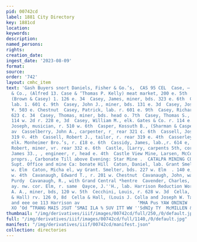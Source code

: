 ```yaml
---
pid: 00742cd
label: 1881 City Directory
key: 1881cd
location: 
keywords: 
description: 
named_persons: 
rights: 
creation_date: 
ingest_date: '2023-08-09'
format: 
source: 
order: '742'
layout: cmhc_item
text: 'Gash Buyers snort Daniels, Fisher & Go.’s,  CAS 95 CEL  Case, — r. 318 e. 11th  Case
  & Co., (Alfred 13. Case & ‘Thomas P. Kelly) meat market, 200 e. 5th  Casey, E. T.,
  (Brown & Casey) 1. 126 e. 34  Casey, James, miner, bds. 323 e. 6th  Casey, James,
  lab. 1. 601 ¢. 9th  Casey, John J., miner, bds. 131 e. 3d  Casey, Joseph, miner,
  ¥. 503 e. Chestnut  Casey, Patrick, lab. r. 601 e. 9th  Casey, Richard, miner, r.
  623 ¢. 34  Casey, Thomas, miner, bds. head o. 7th  Casey, Thomas S., lunch stand
  114 w. 2d r. 228 e, 3d  Casey, William M., elk. Gates & Co. r. 114 e. 3d  Caspari,
  Joseph, musician, r. 510 w. 6th  Casper, Kossuth B., (Sharman & Casper) r. 517 Iarrison
  av  Casselberry, John A., carpenter, r_ rear 321 ¢. 6th  Cassell, Joseph, r. rear
  319 ©. 4th  Cassell, Robert J., tailor, r. rear 319 e. 4th  Casserley, John Ii.,
  elk. Monheimer Bro.’s, r. £18 e. 6th  Cassidy, James, lab.,r. 614 e, 4th  Cassidy,
  Robert, miner, vr. rear 332 e. 6th  Castle, [Larry, carpents 5th, cor. Maple  Castles,
  James 33., , engineer, r, head e. 4th  Castle View Mine, Larsen, McComb & Daily,
  proprs., Carbonate Till above Evening: Star Mine .  CATALPA MINING CO., C. L. Hill,
  Supt. Office and mine Ca: bonate Hill  Caton, Daniel, lab. Grant Smelter, bds. 227
  w. Elm  Caton, Micha el, wy Grant. Smelter, bds. 227 w. Elm  . 140 e, 2d  rear 116
  w. 4th  Cavanaugh, Edward T., r. 201 w. Chestnut  Cavanaugh, John, waiter J, 8.
  Purdy  Cavanaugh, R., with Grand Central *hentre  Cavender, Charles, lawyer, Harrison
  ay. nw. cor. Elm, r. same  Qayce, J.''H., lab. Harrison Reduction Works  Caylor,
  A. A., miner, bds, 120 w. 5th  Cecchini, Louis, r. 628 w. 3d  Cella, Louis J., ace
  & Hall) rv. 126 0, 8d  Cella & Hall, (Louis J. Colla and Joseph W. Tall) fruits
  and eee oe 113 Harrison av                      ‘MHA Pus YAW ONINIW                        SORE
  XO ‘Od “TRANG MAIS JSUT ‘SMAI ILA % SUV ITT WW ''SdNIy TY  McMILLEN & GO., 7° 3e8z.sser.c8.Zen7™> '
thumbnail: "/img/derivatives/iiif/images/00742cd/full/250,/0/default.jpg"
full: "/img/derivatives/iiif/images/00742cd/full/1140,/0/default.jpg"
manifest: "/img/derivatives/iiif/00742cd/manifest.json"
collection: directories
---
```

